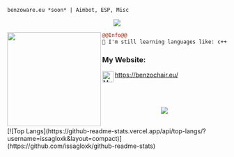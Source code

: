 ```
benzoware.eu *soon* | Aimbot, ESP, Misc
```
<p align="center">
  <img src="https://readme-typing-svg.herokuapp.com/?center=true&vCenter=true&color=016EEA&width=500&lines=Welcome+|+benzoware.eu" />
</p>

<img align="left" height="215" src="https://cdn.discordapp.com/attachments/968617865542529075/969389959331070022/kisspng-artist-pixel-art-lemon-demon-5d0905ab003381.2116298415608723630008.png"/>

```diff
@@Info@@
🚀 I'm still learning languages like: c++ / c# / js / py

```

### My Website:

<img align="left" alt="My discord" width="26px" src="https://raw.githubusercontent.com/issagloxk/benzochair.eu/main/favicon.ico" />https://benzochair.eu/
<br />
<br /><br /><br />
<p align="center"><img src=https://profile-counter.glitch.me/issagloxk/count.svg></p>
<br />
[![Top Langs](https://github-readme-stats.vercel.app/api/top-langs/?username=issagloxk&layout=compact)](https://github.com/issagloxk/github-readme-stats)
